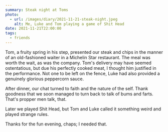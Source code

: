 ```yaml
---
summary: Steak night at Toms
photo:
  - url: /images/diary/2021-11-21-steak-night.jpeg
    alt: Me, Luke and Tom playing a game of Shit Head
date: 2021-11-21T22:00:00
tags:
  - friends
---
```

Tom, a fruity spring in his step, presented our steak and chips in the manner of an old-fashioned waiter in a Michelin Star restaurant. The meal was worth the wait, as was the company. Tom's delivery may have seemed ostentatious, but due his perfectly cooked meat, I thought him justified in the performance. Not one to be left on the fence, Luke had also provided a genuinely glorious peppercorn sauce. 

After dinner, our chat turned to faith and the nature of the self. Thank goodness that we soon managed to turn back to talk of bums and farts. That's propper men talk, that.

Later we played Shit Head, but Tom and Luke called it something weird and played strange rules. 

Thanks for the fun evening, chaps; I needed that.